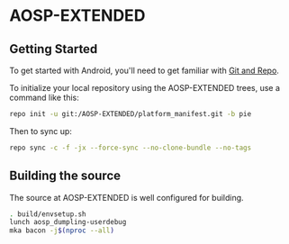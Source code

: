 AOSP-EXTENDED
===========

Getting Started
---------------

To get started with Android, you'll need to get
familiar with [Git and Repo](http://source.android.com/source/using-repo.html).

To initialize your local repository using the AOSP-EXTENDED trees, use a command like this:

```bash
repo init -u git:/AOSP-EXTENDED/platform_manifest.git -b pie
```
Then to sync up:
```bash
repo sync -c -f -jx --force-sync --no-clone-bundle --no-tags
```

Building the source
---------------

The source at AOSP-EXTENDED is well configured for building.

```bash
. build/envsetup.sh
lunch aosp_dumpling-userdebug
mka bacon -j$(nproc --all)


